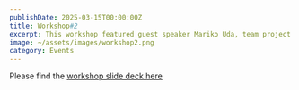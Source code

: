 ```yaml
---
publishDate: 2025-03-15T00:00:00Z
title: Workshop#2
excerpt: This workshop featured guest speaker Mariko Uda, team project check-ins and peer feedback, as well as brainstorming and design activities.
image: ~/assets/images/workshop2.png
category: Events
---
```


Please find the [workshop slide deck here](/20250315_workshop.pdf)
